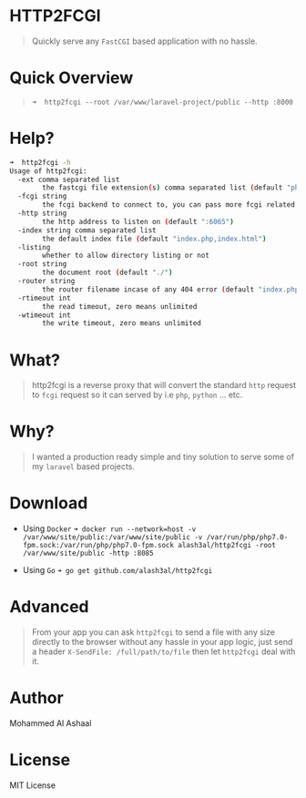 HTTP2FCGI
==========
> Quickly serve any `FastCGI` based application with no hassle.

Quick Overview
==============
> `➜  http2fcgi --root /var/www/laravel-project/public --http :8000`

Help?
=====
```bash
➜  http2fcgi -h
Usage of http2fcgi:
  -ext comma separated list
        the fastcgi file extension(s) comma separated list (default "php")
  -fcgi string
        the fcgi backend to connect to, you can pass more fcgi related params as query params (default "unix:///var/run/php/php7.0-fpm.sock")
  -http string
        the http address to listen on (default ":6065")
  -index string comma separated list
        the default index file (default "index.php,index.html")
  -listing
        whether to allow directory listing or not
  -root string
        the document root (default "./")
  -router string
        the router filename incase of any 404 error (default "index.php")
  -rtimeout int
        the read timeout, zero means unlimited
  -wtimeout int
        the write timeout, zero means unlimited
```

What?
=======
> http2fcgi is a reverse proxy that will convert the standard `http` request to `fcgi` 
request so it can served by i.e `php`, `python` ... etc.

Why?
====
> I wanted a production ready simple and tiny solution to serve some of my `laravel` based projects.

Download
==========
- Using `Docker` `➜ docker run --network=host -v /var/www/site/public:/var/www/site/public -v /var/run/php/php7.0-fpm.sock:/var/run/php/php7.0-fpm.sock alash3al/http2fcgi -root /var/www/site/public -http :8085`

- Using `Go` `➜ go get github.com/alash3al/http2fcgi`

Advanced
=========
> From your app you can ask `http2fcgi` to send a file with any size directly to the browser without any hassle in your app logic, just send a header `X-SendFile: /full/path/to/file` then let `http2fcgi` deal with it. 

Author
========
Mohammed Al Ashaal

License
========
MIT License